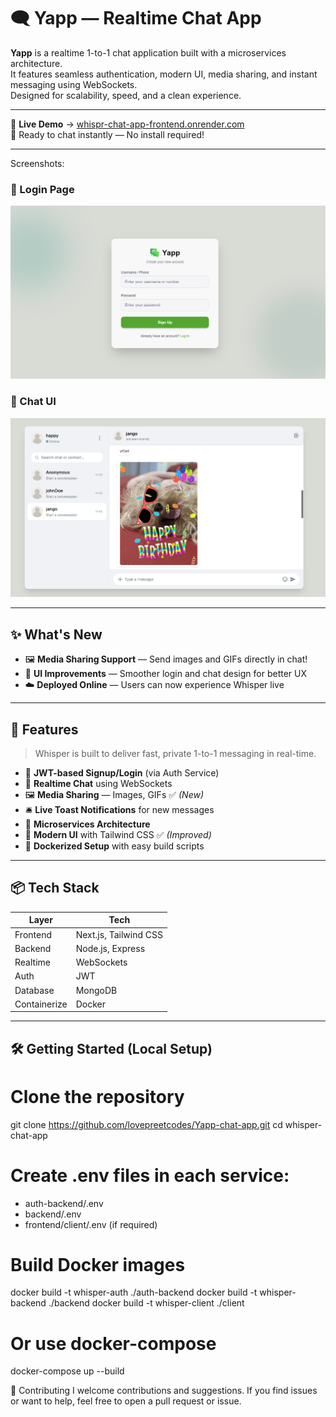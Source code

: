 # 🗨️ Yapp — Realtime Chat App

**Yapp** is a realtime 1-to-1 chat application built with a microservices architecture.  
It features seamless authentication, modern UI, media sharing, and instant messaging using WebSockets.  
Designed for scalability, speed, and a clean experience.

---

🎯 **Live Demo** → [whispr-chat-app-frontend.onrender.com](https://whispr-chat-app-frontend.onrender.com)  
🚀 Ready to chat instantly — No install required!

---
Screenshots:

### 🔐 Login Page
![Login](./screenshots/Screenshot_2.png)

### 💬  Chat UI
![Chat](./screenshots/Screenshot_!.png)


---
## ✨ What's New

- 🖼️ **Media Sharing Support** — Send images and GIFs directly in chat!
- 🎨 **UI Improvements** — Smoother login and chat design for better UX
- ☁️ **Deployed Online** — Users can now experience Whisper live

---

## 🚀 Features

> Whisper is built to deliver fast, private 1-to-1 messaging in real-time.

- 🔐 **JWT-based Signup/Login** (via Auth Service)
- 💬 **Realtime Chat** using WebSockets
- 🖼️ **Media Sharing** — Images, GIFs ✅ *(New)*
- 🛎️ **Live Toast Notifications** for new messages
- 🧭 **Microservices Architecture**
- 💅 **Modern UI** with Tailwind CSS ✅ *(Improved)*
- 🐳 **Dockerized Setup** with easy build scripts

---

## 📦 Tech Stack

| Layer         | Tech                |
|--------------|---------------------|
| Frontend     | Next.js, Tailwind CSS |
| Backend      | Node.js, Express     |
| Realtime     | WebSockets           |
| Auth         | JWT                  |
| Database     | MongoDB              |
| Containerize | Docker               |

---

## 🛠️ Getting Started (Local Setup)

# Clone the repository
git clone https://github.com/lovepreetcodes/Yapp-chat-app.git
cd whisper-chat-app

# Create .env files in each service:
- auth-backend/.env
- backend/.env
- frontend/client/.env (if required)

# Build Docker images
docker build -t whisper-auth ./auth-backend
docker build -t whisper-backend ./backend
docker build -t whisper-client ./client

# Or use docker-compose
docker-compose up --build


🤝 Contributing
I welcome contributions and suggestions. If you find issues or want to help, feel free to open a pull request or issue.


